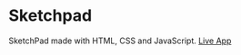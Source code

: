 # Sketchpad

SketchPad made with HTML, CSS and JavaScript. [Live App](https://nasiqziyan.github.io/sketchpad/)